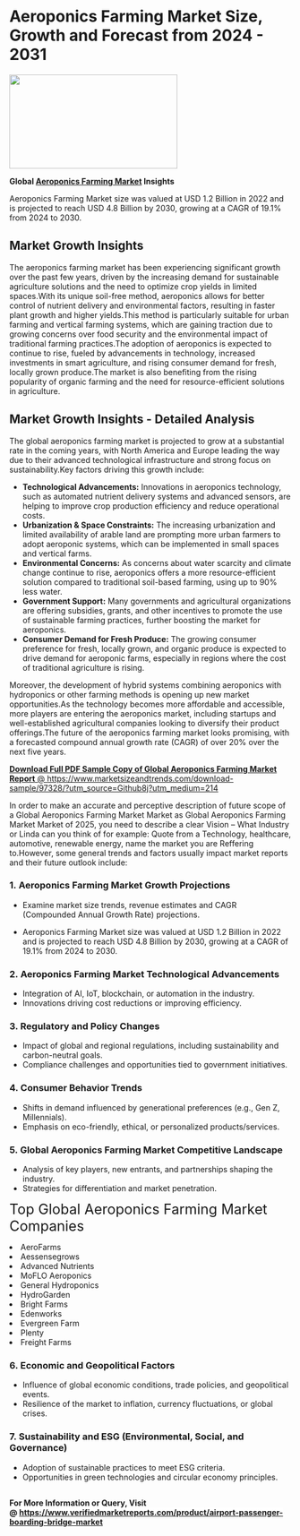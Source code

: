 <H1>Aeroponics Farming Market Size, Growth and Forecast from 2024 - 2031</H1><img class="aligncenter size-medium wp-image-584254" src="https://thirdeyenews.in/wp-content/uploads/2024/09/Global-Market-Research-300x168.jpeg" alt="" width="300" height="168" /><p><strong>Global&nbsp;<a href="https://www.marketsizeandtrends.com/download-sample/97328/?utm_source=Github8j?utm_medium=214">Aeroponics Farming Market</a> Insights</strong></p><p>Aeroponics Farming Market size was valued at USD 1.2 Billion in 2022 and is projected to reach USD 4.8 Billion by 2030, growing at a CAGR of 19.1% from 2024 to 2030.</p><p><h2>Market Growth Insights</h2> <p>The aeroponics farming market has been experiencing significant growth over the past few years, driven by the increasing demand for sustainable agriculture solutions and the need to optimize crop yields in limited spaces.With its unique soil-free method, aeroponics allows for better control of nutrient delivery and environmental factors, resulting in faster plant growth and higher yields.This method is particularly suitable for urban farming and vertical farming systems, which are gaining traction due to growing concerns over food security and the environmental impact of traditional farming practices.The adoption of aeroponics is expected to continue to rise, fueled by advancements in technology, increased investments in smart agriculture, and rising consumer demand for fresh, locally grown produce.The market is also benefiting from the rising popularity of organic farming and the need for resource-efficient solutions in agriculture.</p> <p><a href="#"></a></p> <h2>Market Growth Insights - Detailed Analysis</h2> <p>The global aeroponics farming market is projected to grow at a substantial rate in the coming years, with North America and Europe leading the way due to their advanced technological infrastructure and strong focus on sustainability.Key factors driving this growth include:</p> <ul> <li><strong>Technological Advancements:</strong> Innovations in aeroponics technology, such as automated nutrient delivery systems and advanced sensors, are helping to improve crop production efficiency and reduce operational costs.</li> <li><strong>Urbanization & Space Constraints:</strong> The increasing urbanization and limited availability of arable land are prompting more urban farmers to adopt aeroponic systems, which can be implemented in small spaces and vertical farms.</li> <li><strong>Environmental Concerns:</strong> As concerns about water scarcity and climate change continue to rise, aeroponics offers a more resource-efficient solution compared to traditional soil-based farming, using up to 90% less water.</li> <li><strong>Government Support:</strong> Many governments and agricultural organizations are offering subsidies, grants, and other incentives to promote the use of sustainable farming practices, further boosting the market for aeroponics.</li> <li><strong>Consumer Demand for Fresh Produce:</strong> The growing consumer preference for fresh, locally grown, and organic produce is expected to drive demand for aeroponic farms, especially in regions where the cost of traditional agriculture is rising.</li> </ul> <p>Moreover, the development of hybrid systems combining aeroponics with hydroponics or other farming methods is opening up new market opportunities.As the technology becomes more affordable and accessible, more players are entering the aeroponics market, including startups and well-established agricultural companies looking to diversify their product offerings.The future of the aeroponics farming market looks promising, with a forecasted compound annual growth rate (CAGR) of over 20% over the next five years.</p> <p><a href="#"></p><p><span class=""><strong>Download Full PDF Sample Copy of Global Aeroponics Farming Market Report</strong> @ <a href="https://www.marketsizeandtrends.com/download-sample/97328/?utm_source=Github8j?utm_medium=214" target="_blank">https://www.marketsizeandtrends.com/download-sample/97328/?utm_source=Github8j?utm_medium=214</a></span></p><p>In order to make an accurate and perceptive description of future scope of a Global&nbsp;Aeroponics Farming Market Market as Global&nbsp;Aeroponics Farming Market Market of 2025, you need to describe a clear Vision &ndash; What Industry or Linda can you think of for example: Quote from a Technology, healthcare, automotive, renewable energy, name the market you are Reffering to.However, some general trends and factors usually impact market reports and their future outlook include:</p><h3>1.&nbsp;<strong>Aeroponics Farming Market Growth Projections</strong></h3><ul><li>Examine market size trends, revenue estimates and CAGR (Compounded Annual Growth Rate) projections.</li><li><p>Aeroponics Farming Market size was valued at USD 1.2 Billion in 2022 and is projected to reach USD 4.8 Billion by 2030, growing at a CAGR of 19.1% from 2024 to 2030.</p></li></ul><h3>2.&nbsp;<strong>Aeroponics Farming Market Technological Advancements</strong></h3><ul><li>Integration of AI, IoT, blockchain, or automation in the industry.</li><li>Innovations driving cost reductions or improving efficiency.</li></ul><h3>3.&nbsp;<strong>Regulatory and Policy Changes</strong></h3><ul><li>Impact of global and regional regulations, including sustainability and carbon-neutral goals.</li><li>Compliance challenges and opportunities tied to government initiatives.</li></ul><h3>4.&nbsp;<strong>Consumer Behavior Trends</strong></h3><ul><li>Shifts in demand influenced by generational preferences (e.g., Gen Z, Millennials).</li><li>Emphasis on eco-friendly, ethical, or personalized products/services.</li></ul><h3>5.&nbsp;<strong>Global Aeroponics Farming Market Competitive Landscape</strong></h3><ul><li>Analysis of key players, new entrants, and partnerships shaping the industry.</li><li>Strategies for differentiation and market penetration.</li></ul><p data-pm-slice="1 1 []"><span style="color: inherit; font-family: inherit; font-size: 25px;">Top Global Aeroponics Farming Market Companies</span></p><div class="" data-test-id=""><p><li>AeroFarms</li><li> Aessensegrows</li><li> Advanced Nutrients</li><li> MoFLO Aeroponics</li><li> General Hydroponics</li><li> HydroGarden</li><li> Bright Farms</li><li> Edenworks</li><li> Evergreen Farm</li><li> Plenty</li><li> Freight Farms</li></p></div><h3>6.&nbsp;<strong>Economic and Geopolitical Factors</strong></h3><ul><li>Influence of global economic conditions, trade policies, and geopolitical events.</li><li>Resilience of the market to inflation, currency fluctuations, or global crises.</li></ul><h3>7.&nbsp;<strong>Sustainability and ESG (Environmental, Social, and Governance)</strong></h3><ul><li>Adoption of sustainable practices to meet ESG criteria.</li><li>Opportunities in green technologies and circular economy principles.</li></ul><h2><strong style="font-size: 14px;">For More Information or Query, Visit @&nbsp;</strong><a style="background-color: #ffffff; font-size: 14px;" href="https://www.marketsizeandtrends.com/report/aeroponics-farming-market/" target="_blank">https://www.verifiedmarketreports.com/product/airport-passenger-boarding-bridge-market</a></h2>
